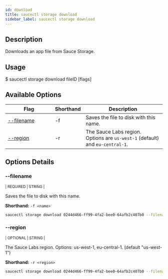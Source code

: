 ```yaml
---
id: download
title: saucectl storage download
sidebar_label: saucectl storage download
---
```


## Description

Downloads an app file from Sauce Storage.

## Usage

<span className="cli">$ saucectl storage download fileID [flags]</span>

## Available Options

<table id="table-cli">
  <thead>
    <tr>
      <th width="30%">Flag</th>
      <th width="10%">Shorthand</th>
      <th>Description</th>
    </tr>
  </thead>
  <tbody>
    <tr>
      <td><span className="t-cli"><a href="#--filename">--filename</a></span></td>
      <td><span className="t-cli">-f</span></td>
      <td>Saves the file to disk with this name.</td>
    </tr>
    <tr>
      <td><span className="t-cli"><a href="#--region">--region</a></span></td>
      <td><span className="t-cli">-r</span></td>
      <td>The Sauce Labs region. Options are <code>us-west-1</code> (default) and <code>eu-central-1</code>.</td>
    </tr>
  </tbody>
</table>

## Options Details

### <span className="cli">--filename</span>
<div className="cli-desc">
<p><small>| REQUIRED | STRING |</small></p>

Saves the file to disk with this name.

**Shorthand:** `-f <name>`

```bash
saucectl storage download 0244d466-ff99-4fa2-bee0-64afb2c407b0 --filename app.apk
```
</div>

### <span className="cli">--region</span>
<div className="cli-desc">
<p><small>| OPTIONAL | STRING |</small></p>

The Sauce Labs region. Options: us-west-1, eu-central-1. (default "us-west-1")

**Shorthand:** `-r <region>`

```bash
saucectl storage download 0244d466-ff99-4fa2-bee0-64afb2c407b0 --filename app.apk --region us-west-1
```
</div>